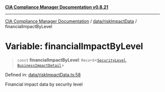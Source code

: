 [**CIA Compliance Manager Documentation v0.8.21**](../../../README.md)

***

[CIA Compliance Manager Documentation](../../../modules.md) / [data/riskImpactData](../README.md) / financialImpactByLevel

# Variable: financialImpactByLevel

> `const` **financialImpactByLevel**: `Record`\<[`SecurityLevel`](../../../types/cia/type-aliases/SecurityLevel.md), [`BusinessImpactDetail`](../../../types/interfaces/BusinessImpactDetail.md)\>

Defined in: [data/riskImpactData.ts:58](https://github.com/Hack23/cia-compliance-manager/blob/689e67e40bb6afe811128d672a0d7dd5fcbdaea5/src/data/riskImpactData.ts#L58)

Financial impact data by security level
